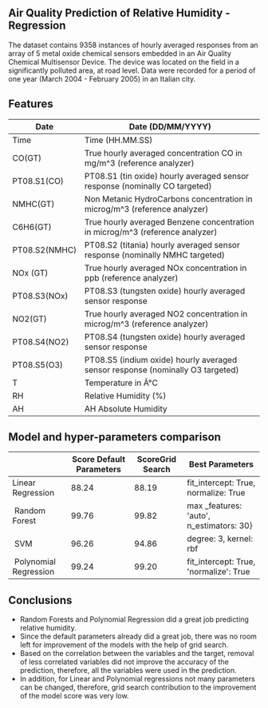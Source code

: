 ## Air Quality Prediction of Relative Humidity - Regression

The dataset contains 9358 instances of hourly averaged responses from an array of 5 metal oxide chemical sensors embedded in an Air Quality Chemical Multisensor Device. The device was located on the field in a significantly polluted area, at road level. Data were recorded for a period of one year (March 2004 - February 2005) in an Italian city.

## Features

| Date                        | Date (DD/MM/YYYY) |
| --- | --- |
| Time                        | Time (HH.MM.SS) |
| CO(GT)                | True hourly averaged concentration CO in mg/m^3 (reference analyzer) |
| PT08.S1(CO)                | PT08.S1 (tin oxide) hourly averaged sensor response (nominally CO targeted) |
| NMHC(GT) | Non Metanic HydroCarbons concentration in microg/m^3 (reference analyzer) |
| C6H6(GT) | True hourly averaged Benzene concentration in microg/m^3 (reference analyzer) |
| PT08.S2(NMHC) | PT08.S2 (titania) hourly averaged sensor response (nominally NMHC targeted) |
| NOx (GT) | True hourly averaged NOx concentration in ppb (reference analyzer) |
| PT08.S3(NOx) | PT08.S3 (tungsten oxide) hourly averaged sensor response |
| NO2(GT)         | True hourly averaged NO2 concentration in microg/m^3 (reference analyzer) |
| PT08.S4(NO2)         | PT08.S4 (tungsten oxide) hourly averaged sensor response |
| PT08.S5(O3)           | PT08.S5 (indium oxide) hourly averaged sensor response (nominally O3 targeted) |
| T | Temperature in Â°C |
| RH | Relative Humidity (%)|
| AH | AH Absolute Humidity |



## Model and hyper-parameters comparison

|   | Score Default Parameters | ScoreGrid Search | Best Parameters |
| --- | --- | --- | --- |
| ﻿Linear Regression | ﻿88.24 | ﻿88.19 | ﻿fit\_intercept: True, normalize: True |
| ﻿ Random Forest | ﻿99.76 | 99.82 | ﻿max \_features: &#39;auto&#39;, n\_estimators: 30} |
| ﻿ SVM | ﻿96.26 | ﻿94.86 | ﻿degree: 3, kernel: rbf |
| ﻿ Polynomial Regression | ﻿99.24 | ﻿99.20 | ﻿fit\_intercept: True, &#39;normalize&#39;: True |

## Conclusions

- Random Forests and Polynomial Regression did a great job predicting relative humidity.
- Since the default parameters already did a great job, there was no room left for improvement of the models with the help of grid search.
- Based on the correlation between the variables and the target, removal of less correlated variables did not improve the accuracy of the prediction, therefore, all the variables were used in the prediction.
- In addition, for Linear and Polynomial regressions not many parameters can be changed, therefore, grid search contribution to the improvement of the model score was very low.
